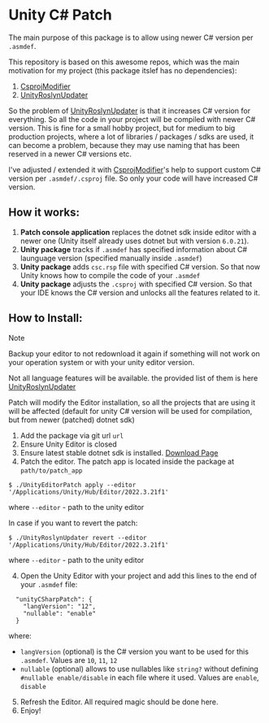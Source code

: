 Unity C# Patch
================
The main purpose of this package is to allow using newer C# version per ``.asmdef``.

This repository is based on this awesome repos, which was the main motivation for my project (this package itslef has no dependencies):
1. [CsprojModifier](https://github.com/Cysharp/CsprojModifier)
2. [UnityRoslynUpdater](https://github.com/DaZombieKiller/UnityRoslynUpdater)

So the problem of [UnityRoslynUpdater](https://github.com/DaZombieKiller/UnityRoslynUpdater) is that it increases C# version for everything. So all the code in your project will be compiled with newer C# version.
This is fine for a small hobby project, but for medium to big production projects, where a lot of libraries / packages / sdks are used, it can become a problem, because they may use naming that has been reserved in a newer C# versions etc.

I've adjusted / extended it with [CsprojModifier](https://github.com/Cysharp/CsprojModifier)'s help to support custom C# version per ``.asmdef/.csproj`` file. So only your code will have increased C# version.

How it works:
-------------
1. **Patch console application** replaces the dotnet sdk inside editor with a newer one (Unity itself already uses dotnet but with version ``6.0.21``).
2. **Unity package** tracks if ``.asmdef`` has specified information about C# launguage version (specified manually inside ``.asmdef``)
3. **Unity package** adds ``csc.rsp`` file with specified C# version. So that now Unity knows how to compile the code of your ``.asmdef``
4. **Unity package** adjusts the ``.csproj`` with specified C# version. So that your IDE knows the C# version and unlocks all the features related to it.

How to Install:
---------------
> [!NOTE]  
> Backup your editor to not redownload it again if something will not work on your operation system or with your unity editor version.
>
> Not all language features will be available. the provided list of them is here [UnityRoslynUpdater](https://github.com/DaZombieKiller/UnityRoslynUpdater)
> 
> Patch will modify the Editor installation, so all the projects that are using it will be affected (default for unity C# version will be used for compilation, but from newer (patched) dotnet sdk)

1. Add the package via git url ``url``
2. Ensure Unity Editor is closed
3. Ensure latest stable dotnet sdk is installed. [Download Page](https://dotnet.microsoft.com/en-us/download)
4. Patch the editor. The patch app is located inside the package at ``path/to/patch_app``
```
$ ./UnityEditorPatch apply --editor '/Applications/Unity/Hub/Editor/2022.3.21f1'
```
where ``--editor`` - path to the unity editor

In case if you want to revert the patch:
```
$ ./UnityRoslynUpdater revert --editor '/Applications/Unity/Hub/Editor/2022.3.21f1'
```
where ``--editor`` - path to the unity editor

4. Open the Unity Editor with your project and add this lines to the end of your ``.asmdef`` file:
```
  "unityCSharpPatch": {
    "langVersion": "12",
    "nullable": "enable"
  }
```
where:

- ``langVersion`` (optional) is the C# version you want to be used for this ``.asmdef``. Values are ``10``, ``11``, ``12``
- ``nullable`` (optional) allows to use nullables like ``string?`` without defining ``#nullable enable/disable`` in each file where it used. Values are ``enable``, ``disable``

5. Refresh the Editor. All required magic should be done here.
6. Enjoy!
